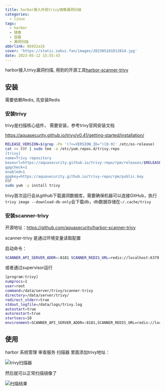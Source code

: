 ```yaml
---
title: harbor接入外部trivy镜像漏洞扫描
categories:
  - linux
tags:
  - harbor
  - 镜像
  - 容器
  - 漏洞扫描
abbrlink: 8b932a1b
cover: 'https://static.zahui.fan/images/202305181012814.jpg'
date: 2023-05-12 15:55:43
---
```



harbor接入trivy漏洞扫描, 用到的开源工具[harbor-scanner-trivy](https://github.com/aquasecurity/harbor-scanner-trivy)

## 安装

需要依赖Redis, 先安装Redis

### 安装trivy

trivy是扫描核心组件， 需要安装，参考trivy官网安装文档

<https://aquasecurity.github.io/trivy/v0.41/getting-started/installation/>

```bash
RELEASE_VERSION=$(grep -Po '(?<=VERSION_ID=")[0-9]' /etc/os-release)
cat << EOF | sudo tee -a /etc/yum.repos.d/trivy.repo
[trivy]
name=Trivy repository
baseurl=https://aquasecurity.github.io/trivy-repo/rpm/releases/$RELEASE_VERSION/\$basearch/
gpgcheck=1
enabled=1
gpgkey=https://aquasecurity.github.io/trivy-repo/rpm/public.key
EOF
sudo yum -y install trivy
```

trivy首次运行会从github下载漏洞数据库，需要确保机器可以连接GitHub，执行`trivy image --download-db-only`会下载db，db数据存储在`~/.cache/trivy`

### 安装scanner-trivy

开源地址：<https://github.com/aquasecurity/harbor-scanner-trivy>

scanner-trivy 是通过环境变量读取配置

启动命令：

```bash
SCANNER_API_SERVER_ADDR=:8181 SCANNER_REDIS_URL=redis://localhost:6379 ./scanner-trivy
```

或者通过supervisor运行

```bash
[program:trivy]
numprocs=1
user=root
command=/data/server/trivy/scanner-trivy
directory=/data/server/trivy/
redirect_stderr=true
stdout_logfile=/data/logs/trivy.log
autostart=true
autorestart=true
startsecs=10
environment=SCANNER_API_SERVER_ADDR=:8181,SCANNER_REDIS_URL=redis://localhost:6379
```

## 使用

harbor 系统管理 审查服务 扫描器 里面添加trivy地址：

![trivy扫描器](https://static.zahui.fan/images/202305121619236.png)

然后就可以正常扫描镜像了

![扫描结果](https://static.zahui.fan/images/202305121624912.png)
